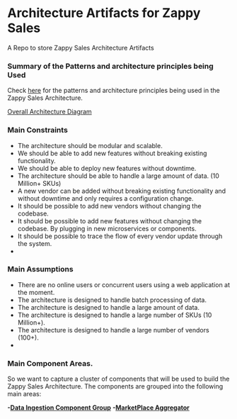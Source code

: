 # Architecture Artifacts for Zappy Sales

A Repo to store Zappy Sales Architecture Artifacts

### Summary of the Patterns and architecture principles being Used

Check [here](architecture_patterns/patterns_used.md) for the patterns and architecture principles being used in the
Zappy Sales Architecture.

[Overall Architecture Diagram](overall_arch_with_sharding.txt)

### Main Constraints

- The architecture should be modular and scalable.
- We should be able to add new features without breaking existing functionality.
- We should be able to deploy new features without downtime.
- The architecture should be able to handle a large amount of data. (10 Million+ SKUs)
- A new vendor can be added without breaking existing functionality and without downtime and only requires a
  configuration change.
- It should be possible to add new vendors without changing the codebase.
- It should be possible to add new features without changing the codebase. By plugging in new microservices or
  components.
- It should be possible to trace the flow of every vendor update through the system.
-

### Main Assumptions

- There are no online users or concurrent users using a web application at the moment.
- The architecture is designed to handle batch processing of data.
- The architecture is designed to handle a large amount of data.
- The architecture is designed to handle a large number of SKUs (10 Million+).
- The architecture is designed to handle a large number of vendors (100+).
-

### Main Component Areas.

So we want to capture a cluster of components that will be used to build the Zappy Sales Architecture. The components
are grouped into the following main areas:

**-[Data Ingestion Component Group](data_ingestion_group/DataIngestion.md)**
**-[MarketPlace Aggregator](marketplace_aggregator/README.md)** 


